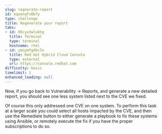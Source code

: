```yaml
---
slug: regnerate-report
id: kqxenqfu6b7y
type: challenge
title: Regenerate your report
tabs:
- id: 05cyx3wlukhg
  title: Terminal
  type: terminal
  hostname: rhel
- id: ymcpmfg4bc7o
  title: Red Hat Hybrid Cloud Console
  type: external
  url: https://console.redhat.com
difficulty: basic
timelimit: 1
enhanced_loading: null
---
```

Now, if you go back to Vulnerability -> Reports, and generate a new detailed report, you should see one less system listed next to the CVE we fixed.

Of course this only addressed one CVE on one system.  To perform this task at a larger scale you could select all hosts impacted by the CVE, and then use the Remediate button to either generate a playbook to fix these systems using Ansible, or remotely execute the fix if you have the proper subscriptions to do so.

